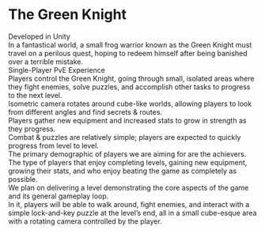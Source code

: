 # The Green Knight
Developed in Unity<br />
In a fantastical world, a small frog warrior known as the Green Knight must travel on a perilous quest, hoping to redeem himself after being banished over a terrible mistake.<br />
Single-Player PvE Experience<br />
Players control the Green Knight, going through small, isolated areas where they fight enemies, solve puzzles, and accomplish other tasks to progress to the next level.<br />
Isometric camera rotates around cube-like worlds, allowing players to look from different angles and find secrets & routes.<br />
Players gather new equipment and increased stats to grow in strength as they progress.<br />
Combat & puzzles are relatively simple; players are expected to quickly progress from level to level.<br />
The primary demographic of players we are aiming for are the achievers.<br />
The type of players that enjoy completing levels, gaining new equipment, growing their stats, and who enjoy beating the game as completely as possible.<br />
We plan on delivering a level demonstrating the core aspects of the game and its general gameplay loop.<br />
In it, players will be able to walk around, fight enemies, and interact with a simple lock-and-key puzzle at the level’s end, all in a small cube-esque area with a rotating camera controlled by the player.<br />
